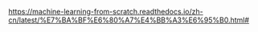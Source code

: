 
<https://machine-learning-from-scratch.readthedocs.io/zh-cn/latest/%E7%BA%BF%E6%80%A7%E4%BB%A3%E6%95%B0.html#>
